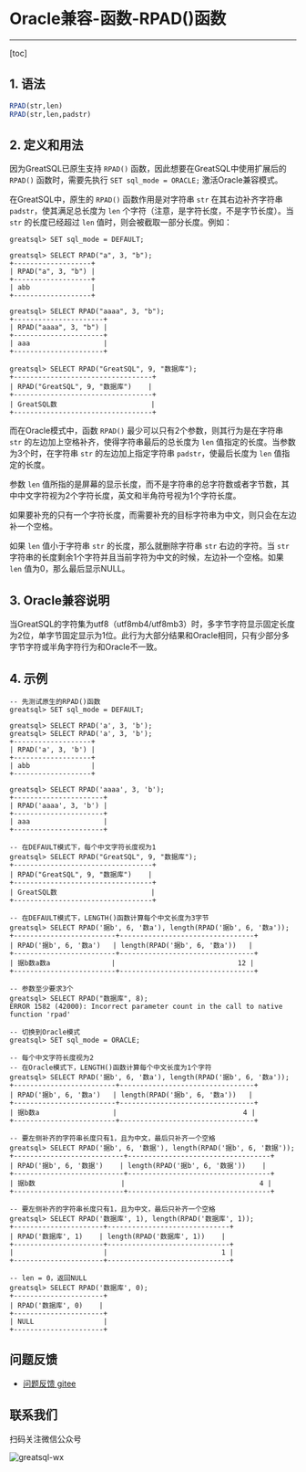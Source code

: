# Oracle兼容-函数-RPAD()函数
---
[toc]

## 1. 语法

```sql
RPAD(str,len)
RPAD(str,len,padstr)
```

## 2. 定义和用法
因为GreatSQL已原生支持 `RPAD()` 函数，因此想要在GreatSQL中使用扩展后的 `RPAD()` 函数时，需要先执行 `SET sql_mode = ORACLE;` 激活Oracle兼容模式。

在GreatSQL中，原生的 `RPAD()` 函数作用是对字符串 `str` 在其右边补齐字符串 `padstr`，使其满足总长度为 `len` 个字符（注意，是字符长度，不是字节长度）。当 `str` 的长度已经超过 `len` 值时，则会被截取一部分长度。例如：
```
greatsql> SET sql_mode = DEFAULT;

greatsql> SELECT RPAD("a", 3, "b");
+-------------------+
| RPAD("a", 3, "b") |
+-------------------+
| abb               |
+-------------------+

greatsql> SELECT RPAD("aaaa", 3, "b");
+----------------------+
| RPAD("aaaa", 3, "b") |
+----------------------+
| aaa                  |
+----------------------+

greatsql> SELECT RPAD("GreatSQL", 9, "数据库");
+----------------------------------+
| RPAD("GreatSQL", 9, "数据库")    |
+----------------------------------+
| GreatSQL数                       |
+----------------------------------+
```

而在Oracle模式中，函数 `RPAD()` 最少可以只有2个参数，则其行为是在字符串 `str` 的左边加上空格补齐，使得字符串最后的总长度为 `len` 值指定的长度。当参数为3个时，在字符串 `str` 的左边加上指定字符串 `padstr`，使最后长度为 `len` 值指定的长度。

参数 `len` 值所指的是屏幕的显示长度，而不是字符串的总字符数或者字节数，其中中文字符视为2个字符长度，英文和半角符号视为1个字符长度。

如果要补充的只有一个字符长度，而需要补充的目标字符串为中文，则只会在左边补一个空格。

如果 `len` 值小于字符串 `str` 的长度，那么就删除字符串 `str` 右边的字符。当 `str` 字符串的长度剩余1个字符并且当前字符为中文的时候，左边补一个空格。如果 `len` 值为0，那么最后显示NULL。


## 3. Oracle兼容说明
当GreatSQL的字符集为utf8（utf8mb4/utf8mb3）时，多字节字符显示固定长度为2位，单字节固定显示为1位。此行为大部分结果和Oracle相同，只有少部分多字节字符或半角字符行为和Oracle不一致。


## 4. 示例

```
-- 先测试原生的RPAD()函数
greatsql> SET sql_mode = DEFAULT;

greatsql> SELECT RPAD('a', 3, 'b');
greatsql> SELECT RPAD('a', 3, 'b');
+-------------------+
| RPAD('a', 3, 'b') |
+-------------------+
| abb               |
+-------------------+

greatsql> SELECT RPAD('aaaa', 3, 'b');
+----------------------+
| RPAD('aaaa', 3, 'b') |
+----------------------+
| aaa                  |
+----------------------+

-- 在DEFAULT模式下，每个中文字符长度视为1
greatsql> SELECT RPAD("GreatSQL", 9, "数据库");
+----------------------------------+
| RPAD("GreatSQL", 9, "数据库")    |
+----------------------------------+
| GreatSQL数                       |
+----------------------------------+

-- 在DEFAULT模式下，LENGTH()函数计算每个中文长度为3字节
greatsql> SELECT RPAD('据b', 6, '数a'), length(RPAD('据b', 6, '数a'));
+-------------------------+---------------------------------+
| RPAD('据b', 6, '数a')   | length(RPAD('据b', 6, '数a'))   |
+-------------------------+---------------------------------+
| 据b数a数a               |                              12 |
+-------------------------+---------------------------------+

-- 参数至少要求3个
greatsql> SELECT RPAD("数据库", 8);
ERROR 1582 (42000): Incorrect parameter count in the call to native function 'rpad'

-- 切换到Oracle模式
greatsql> SET sql_mode = ORACLE;

-- 每个中文字符长度视为2
-- 在Oracle模式下，LENGTH()函数计算每个中文长度为1个字符
greatsql> SELECT RPAD('据b', 6, '数a'), length(RPAD('据b', 6, '数a'));
+-------------------------+---------------------------------+
| RPAD('据b', 6, '数a')   | length(RPAD('据b', 6, '数a'))   |
+-------------------------+---------------------------------+
| 据b数a                  |                               4 |
+-------------------------+---------------------------------+

-- 要左侧补齐的字符串长度只有1，且为中文，最后只补齐一个空格
greatsql> SELECT RPAD('据b', 6, '数据'), length(RPAD('据b', 6, '数据'));
+---------------------------+-----------------------------------+
| RPAD('据b', 6, '数据')    | length(RPAD('据b', 6, '数据'))    |
+---------------------------+-----------------------------------+
| 据b数                     |                                 4 |
+---------------------------+-----------------------------------+

-- 要左侧补齐的字符串长度只有1，且为中文，最后只补齐一个空格
greatsql> SELECT RPAD('数据库', 1), length(RPAD('数据库', 1));
+----------------------+------------------------------+
| RPAD('数据库', 1)    | length(RPAD('数据库', 1))    |
+----------------------+------------------------------+
|                      |                            1 |
+----------------------+------------------------------+

-- len = 0，返回NULL
greatsql> SELECT RPAD('数据库', 0);
+----------------------+
| RPAD('数据库', 0)    |
+----------------------+
| NULL                 |
+----------------------+
```


**问题反馈**
---
- [问题反馈 gitee](https://gitee.com/GreatSQL/GreatSQL-Manual/issues)


**联系我们**
---

扫码关注微信公众号

![greatsql-wx](../greatsql-wx.jpg)
